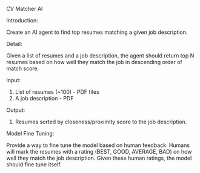 CV Matcher AI

Introduction:

Create an AI agent to find top resumes matching a given job description.


Detail:

Given a list of resumes and a job description, the agent should return top N resumes based on
how well they match the job in descending order of match score.


Input:

1. List of resumes (~100) - PDF files
2. A job description - PDF


Output:

1. Resumes sorted by closeness/proximity score to the job description.


Model Fine Tuning:

Provide a way to fine tune the model based on human feedback. 
Humans will mark the resumes with a rating (BEST, GOOD, AVERAGE, BAD) on how well they match the job description.
Given these human ratings, the model should fine tune itself.
